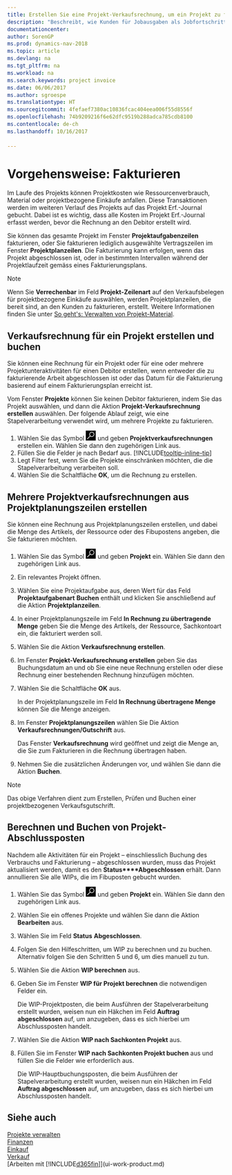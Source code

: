 ```yaml
---
title: Erstellen Sie eine Projekt-Verkaufsrechnung, um ein Projekt zu fakturieren
description: "Beschreibt, wie Kunden für Jobausgaben als Jobfortschritt Rechnung gestellt wird."
documentationcenter: 
author: SorenGP
ms.prod: dynamics-nav-2018
ms.topic: article
ms.devlang: na
ms.tgt_pltfrm: na
ms.workload: na
ms.search.keywords: project invoice
ms.date: 06/06/2017
ms.author: sgroespe
ms.translationtype: HT
ms.sourcegitcommit: 4fefaef7380ac10836fcac404eea006f55d8556f
ms.openlocfilehash: 74b9209216f6e62dfc9519b288adca785cdb8100
ms.contentlocale: de-ch
ms.lasthandoff: 10/16/2017

---
```

# <a name="how-to-invoice-jobs"></a>Vorgehensweise: Fakturieren
Im Laufe des Projekts können Projektkosten wie Ressourcenverbrauch, Material oder projektbezogene Einkäufe anfallen. Diese Transaktionen werden im weiteren Verlauf des Projekts auf das Projekt Erf.-Journal gebucht. Dabei ist es wichtig, dass alle Kosten im Projekt Erf.-Journal erfasst werden, bevor die Rechnung an den Debitor erstellt wird.

Sie können das gesamte Projekt im Fenster **Projektaufgabenzeilen** fakturieren, oder Sie fakturieren lediglich ausgewählte Vertragszeilen im Fenster **Projektplanzeilen**. Die Fakturierung kann erfolgen, wenn das Projekt abgeschlossen ist, oder in bestimmten Intervallen während der Projektlaufzeit gemäss eines Fakturierungsplans.

> [!NOTE]  
>   Wenn Sie **Verrechenbar** im Feld **Projekt-Zeilenart** auf den Verkaufsbelegen für projektbezogene Einkäufe auswählen, werden Projektplanzeilen, die bereit sind, an den Kunden zu fakturieren, erstellt. Weitere Informationen finden Sie unter [So geht's: Verwalten von Projekt-Material](projects-how-manage-project-supplies.md).

## <a name="to-create-and-post-a-job-sales-invoice"></a>Verkaufsrechnung für ein Projekt erstellen und buchen
Sie können eine Rechnung für ein Projekt oder für eine oder mehrere Projektunteraktivitäten für einen Debitor erstellen, wenn entweder die zu fakturierende Arbeit abgeschlossen ist oder das Datum für die Fakturierung basierend auf einem Fakturierungsplan erreicht ist.

Vom Fenster **Projekte** können Sie keinen Debitor fakturieren, indem Sie das Projekt auswählen, und dann die Aktion **Projekt-Verkaufsrechnung erstellen** auswählen. Der folgende Ablauf zeigt, wie eine Stapelverarbeitung verwendet wird, um mehrere Projekte zu fakturieren.  

1. Wählen Sie das Symbol ![Nach Seite oder Bericht suchen](media/ui-search/search_small.png "Nach Seite oder Bericht suchen") und geben **Projektverkaufsrechnungen** erstellen ein. Wählen Sie dann den zugehörigen Link aus.  
2. Füllen Sie die Felder je nach Bedarf aus. [!INCLUDE[tooltip-inline-tip](includes/tooltip-inline-tip_md.md)]
3. Legt Filter fest, wenn Sie die Projekte einschränken möchten, die die Stapelverarbeitung verarbeiten soll.
4. Wählen Sie die Schaltfläche **OK**, um die Rechnung zu erstellen.  

## <a name="to-create-multiple-job-sales-invoices-from-job-planning-lines"></a>Mehrere Projektverkaufsrechnungen aus Projektplanungszeilen erstellen
Sie können eine Rechnung aus Projektplanungszeilen erstellen, und dabei die Menge des Artikels, der Ressource oder des Fibupostens angeben, die Sie fakturieren möchten.

1. Wählen Sie das Symbol ![Nach Seite oder Bericht suchen](media/ui-search/search_small.png "Nach Seite oder Bericht suchen") und geben **Projekt** ein. Wählen Sie dann den zugehörigen Link aus.
2. Ein relevantes Projekt öffnen.
3. Wählen Sie eine Projektaufgabe aus, deren Wert für das Feld **Projektaufgabenart** **Buchen** enthält und klicken Sie anschließend auf die Aktion **Projektplanzeilen**.  
4. In einer Projektplanungszeile im Feld **In Rechnung zu übertragende Menge** geben Sie die Menge des Artikels, der Ressource, Sachkontoart ein, die fakturiert werden soll.  
5. Wählen Sie die Aktion **Verkaufsrechnung erstellen**.
6. Im Fenster **Projekt-Verkaufsrechnung erstellen** geben Sie das Buchungsdatum an und ob Sie eine neue Rechnung erstellen oder diese Rechnung einer bestehenden Rechnung hinzufügen möchten.
7. Wählen Sie die Schaltfläche **OK** aus.  

    In der Projektplanungszeile im Feld **In Rechnung übertragene Menge** können Sie die Menge anzeigen.
8. Im Fenster **Projektplanungszeilen** wählen Sie Die Aktion **Verkaufsrechnungen/Gutschrift** aus.

    Das Fenster **Verkaufsrechnung** wird geöffnet und zeigt die Menge an, die Sie zum Fakturieren in die Rechnung übertragen haben.  
9. Nehmen Sie die zusätzlichen Änderungen vor, und wählen Sie dann die Aktion **Buchen**.

> [!NOTE]  
>   Das obige Verfahren dient zum Erstellen, Prüfen und Buchen einer projektbezogenen Verkaufsgutschrift.

## <a name="to-calculate-and-post-job-completion-entries"></a>Berechnen und Buchen von Projekt-Abschlussposten
Nachdem alle Aktivitäten für ein Projekt – einschliesslich Buchung des Verbrauchs und Fakturierung – abgeschlossen wurden, muss das Projekt aktualisiert werden, damit es den **Status****Abgeschlossen** erhält. Dann annullieren Sie alle WIPs, die im Fibuposten gebucht wurden.

1. Wählen Sie das Symbol ![Nach Seite oder Bericht suchen](media/ui-search/search_small.png "Nach Seite oder Bericht suchen") und geben **Projekt** ein. Wählen Sie dann den zugehörigen Link aus.  
2. Wählen Sie ein offenes Projekte und wählen Sie dann die Aktion **Bearbeiten** aus.
3. Wählen Sie im Feld **Status** **Abgeschlossen**.
4. Folgen Sie den Hilfeschritten, um WIP zu berechnen und zu buchen. Alternativ folgen Sie den Schritten 5 und 6, um dies manuell zu tun.  
5. Wählen Sie die Aktion **WIP berechnen** aus.
6. Geben Sie im Fenster **WIP für Projekt berechnen** die notwendigen Felder ein.  

     Die WIP-Projektposten, die beim Ausführen der Stapelverarbeitung erstellt wurden, weisen nun ein Häkchen im Feld **Auftrag abgeschlossen** auf, um anzugeben, dass es sich hierbei um Abschlussposten handelt.  
7. Wählen Sie die Aktion **WIP nach Sachkonten Projekt** aus.
8. Füllen Sie im Fenster **WIP nach Sachkonten Projekt buchen** aus und füllen Sie die Felder wie erforderlich aus.  

     Die WIP-Hauptbuchungsposten, die beim Ausführen der Stapelverarbeitung erstellt wurden, weisen nun ein Häkchen im Feld **Auftrag abgeschlossen** auf, um anzugeben, dass es sich hierbei um Abschlussposten handelt.

## <a name="see-also"></a>Siehe auch
[Projekte verwalten](projects-manage-projects.md)  
[Finanzen](finance.md)  
[Einkauf](purchasing-manage-purchasing.md)         
[Verkauf](sales-manage-sales.md)      
[Arbeiten mit [!INCLUDE[d365fin](includes/d365fin_md.md)]](ui-work-product.md)  

